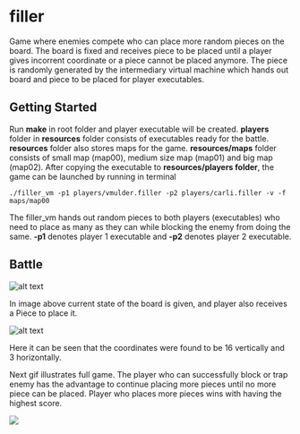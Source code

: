 # filler
Game where enemies compete who can place more random pieces on the board. The board is fixed and receives piece to be placed until a player gives incorrent coordinate or a piece cannot be placed anymore. The piece is randomly generated by the intermediary virtual machine which hands out board and piece to be placed for player executables.

## Getting Started
Run **make** in root folder and player executable will be created. **players** folder in **resources** folder consists of executables ready for the battle. **resources** folder also stores maps for the game. **resources/maps** folder consists of small map (map00), medium size map (map01) and big map (map02). After copying the executable to **resources/players folder**, the game can be launched by running in terminal
```
./filler_vm -p1 players/vmulder.filler -p2 players/carli.filler -v -f maps/map00
```
The filler_vm hands out random pieces to both players (executables) who need to place as many as they can
while blocking the enemy from doing the same. **-p1** denotes player 1 executable and **-p2** denotes player 2 executable.
## Battle
![alt text](https://i.imgur.com/3p4lgwf.png)

In image above current state of the board is given, and player also receives a Piece to place it.

![alt text](https://i.imgur.com/NCsvoHv.png)

Here it can be seen that the coordinates were found to be 16 vertically and 3 horizontally.

Next gif illustrates full game. The player who can successfully block or trap enemy has the advantage to continue placing more pieces until no more piece can be placed. Player who places more pieces wins with having the highest score.

![](https://media.giphy.com/media/H3GaIBdbDKHUaFdyt1/giphy.gif)

